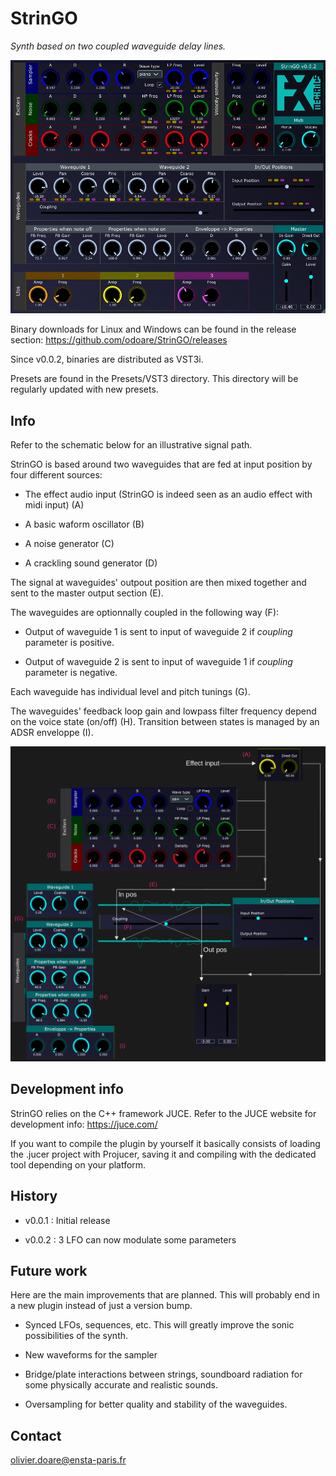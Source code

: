 # StrinGO

_Synth based on two coupled waveguide delay lines._

![image info](./doc/StrinGO_screen.png)

Binary downloads for Linux and Windows can be found in the release section:
https://github.com/odoare/StrinGO/releases

Since v0.0.2, binaries are distributed as VST3i.

Presets are found in the Presets/VST3 directory. This directory will be regularly updated with new presets.

## Info

Refer to the schematic below for an illustrative signal path.

StrinGO is based around two waveguides that are fed at input position by four different sources:

- The effect audio input (StrinGO is indeed seen as an audio effect with midi input) (A)

- A basic waform oscillator (B)

- A noise generator (C)

- A crackling sound generator (D)

The signal at waveguides' outpout position are then mixed together and sent to the master output section (E). 

The waveguides are optionnally coupled in the following way (F):

- Output of waveguide 1 is sent to input of waveguide 2 if _coupling_ parameter is positive.

- Output of waveguide 2 is sent to input of waveguide 1 if _coupling_ parameter is negative.

Each waveguide has individual level and pitch tunings (G).

The waveguides' feedback loop gain and lowpass filter frequency depend on the voice state (on/off) (H). Transition between states is managed by an ADSR enveloppe (I).

![image info](./doc/signal_path.png)

## Development info

StrinGO relies on the C++ framework JUCE. Refer to the JUCE website for development info: https://juce.com/

If you want to compile the plugin by yourself it basically consists of loading the .jucer project with Projucer, saving it and compiling with the dedicated tool depending on your platform.

## History

- v0.0.1 : Initial release

- v0.0.2 : 3 LFO can now modulate some parameters

## Future work

Here are the main improvements that are planned. This will probably end in a new plugin instead of just a version bump.

- Synced LFOs, sequences, etc. This will greatly improve the sonic possibilities of the synth.

- New waveforms for the sampler

- Bridge/plate interactions between strings, soundboard radiation for some physically accurate and realistic sounds.

- Oversampling for better quality and stability of the waveguides.

## Contact

olivier.doare@ensta-paris.fr

